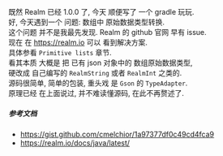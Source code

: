 既然 Realm 已经 1.0.0 了, 今天 顺便写了 一个 gradle 玩玩.  
好, 今天遇到一个 问题:  数组中 原始数据类型转换.  
这个问题 并不是我最先发现.  Realm 的 github 官网 早有 issue.  
现在 在 https://realm.io 可以 看到解决方案.  
具体参看 `Primitive lists` 章节.  
看其本质 大概是 把 已有 json 对象中的 数组原始数据类型,  
硬改成 自己编写的 `RealmString` 或者 `RealmInt` 之类的.  
源码很简单, 简单的包装, 重头戏 是 `Gson` 的 `TypeAdapter`.  
原理已经 在上面说过, 并不难读懂源码, 在此不再赘述了.  

##### 参考文档
* https://gist.github.com/cmelchior/1a97377df0c49cd4fca9
* https://realm.io/docs/java/latest/
